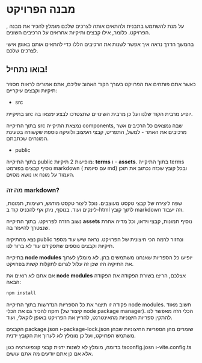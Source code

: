 # מבנה הפרויקט 

על מנת להשתמש בתבנית ולהתאים אותה לצרכים שלכם מומלץ להכיר את מבנה , הפרויקט. כלומר, אילו קבצים ותיקיות אחראים על הרכיבים השונים. 

בהמשך הדרך נראה איך אפשר לשנות את הרכיבים הללו כדי להתאים אותם באופן אישי לצרכים שלכם.

## בואו נתחיל!
כאשר אתם פותחים את הפרויקט בעורך הקוד האהוב עליכם, אתם אמורים לראות מספר תיקיות וקבצים עיקריים:

* src

בתיקיית src יופיע מרבית הקוד שלנו ועל כן מרבית השינויים שתצטרכו לבצע ימצאו בה.

בתוך התיקייה  src נמצאת התיקייה components, 
שבה נמצאים כל הרכיבים אשר מרכיבים את האתר - למשל, התפריט, קבצי העיצוב ולוגיקה נוספת שקשורה בטעינת המונחים שכתבתם.

* public

בתוך התיקייה public מופיעות 2 תיקיות: **terms** ו - **assets**. 
בתוך התיקייה terms נוסיף קבצים בפורמט markdown ( עם סיומת md) ובכל קובץ שכזה נכתוב את תוכן העמוד על מונח או נושא מסוים.

### מה זה markdown?
 שפה ליצירה של קבצי טקסט מעוצבים. נוכל ליצור טקסט מודגש, רשימות, תמונות, לינקים ועוד.
בנוסף, ניתן אף להכניס קוד ב-html לתוך קובץ markdown וזה יעבוד.


נשוב חזרה לפרויקט. בתוך התיקייה 
**assets** נוסיף תמונות, קבצי וידאו, וכל מדיה אחרת שנצטרך להיעזר בה.

נצא מהתיקיה public ונחזור לרמה הכי חיצונית של הפרויקט. נראה שיש עוד מספר תיקיות וקבצים נוספים שתפקידם עוד לא ברור לנו.

בתיקייה **node modules** יופיעו כל הספריות שאנחנו משתמשים בהן. לא מומלץ לערוך את התיקיה הזו שכן זה עלול לגרום לתקלות קשות בפרויקט.

אם אתם לא רואים את **node modules** אצלכם, הריצו בשורת הפקודה את הפקודה הבאה:

```bash
npm install
```

פקודה זו תיצור את כל הספריות הנדרשות בתוך התיקייה node modules.
חשוב מאוד להכיר גם את הכלי npm (קיצור של node package manager).
  הכלי הזה מאפשר לנו להתקין ספריות חיצוניות מהאינטרנט, להריץ את הפרויקט באופן לוקאלי, ועוד.

  הקבצים package.json ו-package-lock.json שומרים מהן הספריות החיצוניות שבהן משתמש הפרויקט, ועל כן מומלץ לא לערוך את הקובץ ידנית.

  בדומה, מומלץ לא לשנות ידנית קבצי קונפיגורציה כגון tsconfig.josn ו-vite.config.ts אלא אם כן אתם יודעים מה אתם עושים.
